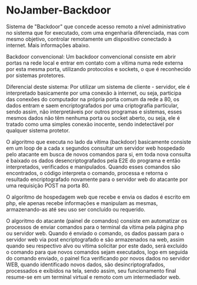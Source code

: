 # NoJamber-Backdoor
Sistema de "Backdoor" que concede acesso remoto a nível administrativo no sistema que for executado, com uma engenharia diferenciada, mas com mesmo objetivo, controlar remotamente um dispositivo conectado à internet. Mais informações abaixo.

Backdoor convencional:
Um backdoor convencional consiste em abrir portas na rede local e entrar em contato com a vítima numa rede externa por esta mesma porta, utilizando protocolos e sockets, o que é reconhecido por sistemas protetores.

Diferencial deste sistema:
Por utilizar um sistema de cliente - servidor, ele é interpretado basicamente por uma conexão à internet, ou seja, participa das conexões do computador na própria porta comum da rede a 80, os dados entram e saem encriptografados por uma criptografia particular, sendo assim, não interpretáveis por outros programas e sistemas, esses mesmos dados não têm nenhuma porta ou socket aberto, ou seja, ele é tratado como uma simples conexão inocente, sendo indetectável por qualquer sistema protetor.

O algoritmo que executa no lado da vítima (backdoor) basicamente consiste em um loop de a cada x segundos consultar um servidor web hospedado pelo atacante em busca de novos comandos para si, em toda nova consulta é baixado os dados desencriptografados pela E2E do programa e então interpretados, verificados e manipulados. Quando esses comandos são encontrados, o código interpreta o comando, processa e retorna o resultado encriptografado novamente para o servidor web do atacante por uma requisição POST na porta 80.

O algoritmo de hospedagem web que recebe e envia os dados é escrito em php, ele apenas recebe informações e manipulam as mesmas, armazenando-as até seu uso ser concluído ou requerido.

O algoritmo do atacante (painel de comandos) consiste em automatizar os processos de enviar comandos para o terminal da vítima pela página php ou servidor web. Quando é enviado o comando, os dados passam para o servidor web via post encriptografado e são armazenados na web, assim quando seu respectivo alvo ou vítima solicitar por este dado, será excluído o comando para que novos comandos sejam executados, logo em seguida do comando enviado, o painel fica verificando por novos dados no servidor WEB, quando identificado novos dados, são desincriptografados, processados e exibidos na tela, sendo assim, seu funcionamento final resume-se em um terminal virtual e remoto com um intermediador web.

